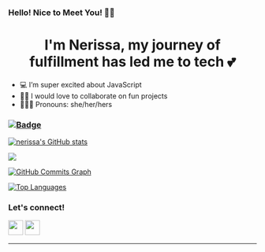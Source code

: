 ### Hello! Nice to Meet You! 👋🏾

# <h1 align="center"> I'm Nerissa, my journey of fulfillment has led me to tech 💕 </h1>

- 💻 I’m super excited about JavaScript
- 👯‍♀️ I would love to collaborate on fun projects
- 💁🏾‍♀️ Pronouns: she/her/hers

<!-- ### [![Top Stack](https://widget.realdeveloper.pro/api/top?stack=JavaScript,Node.js,React)](https://github.com/nerissadorlus) -->

### [![Badge](https://widget.realdeveloper.pro/api/badge?title=Languages%20and%20Framework&badges=JavaScript,Node.js,Express.js)](https://github.com/nerissadorlus)

<a href="http://www.github.com/nerissadorlus"><img src="https://github-readme-stats.vercel.app/api?username=nerissadorlus&show_icons=true&hide=&count_private=true&title_color=ec4899&text_color=ffffff&icon_color=a855f7&bg_color=1c1917&hide_border=true&show_icons=true" alt="nerissa's GitHub stats" /></a>

<a href="http://www.github.com/nerissadorlus"><img src="https://github-readme-streak-stats.herokuapp.com/?user=nerissadorlus&stroke=ffffff&background=1c1917&ring=ec4899&fire=ec4899&currStreakNum=ffffff&currStreakLabel=ec4899&sideNums=ffffff&sideLabels=ffffff&dates=ffffff&hide_border=true" /></a>

<a href="http://www.github.com/nerissadorlus"><img src="https://activity-graph.herokuapp.com/graph?username=nerissadorlus&bg_color=1c1917&color=ffffff&line=a855f7&point=ffffff&area_color=1c1917&area=true&hide_border=true&custom_title=GitHub%20Commits%20Graph" alt="GitHub Commits Graph" /></a>

<a href="https://github.com/nerissdorlus" align="left"><img src="https://github-readme-stats.vercel.app/api/top-langs/?username=nerissadorlus&langs_count=10&title_color=ec4899&text_color=ffffff&icon_color=a855f7&bg_color=1c1917&hide_border=true&locale=en&custom_title=Top%20%Languages" alt="Top Languages" /></a>

<!-- ### [![Badge](https://widget.realdeveloper.pro/api/badge?title=Database%20and%20DevOps&badges=MySQL,MongoDB,Firestore)](https://github.com/nerissadorlus) -->

<!-- ### ![Nerissa's GitHub stats](https://github-readme-stats.vercel.app/api?username=nerissadorlus&show_icons=true&theme=radical) -->

### Let's connect!

[<img height="30" src = "https://img.shields.io/badge/gmail-c14438?&style=flat&logo=gmail&logoColor=white">][gmail]
[<img height="30" src="https://img.shields.io/badge/linkedin-blue.svg?&style=flat&logo=linkedin&logoColor=white" />][linkedin]
<br />

<hr />

[gmail]: mailto:nerissadorlus@gmail.com/
[linkedin]: https://www.linkedin.com/in/nerissadorlus/
